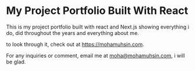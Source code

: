 # My Project Portfolio Built With React

This is my project portfolio built with react and Next.js showing everything i do, did throughout the years and everything about me.

to look through it, check out at https://mohamuhsin.com.

For any inquiries or comment, email me at moha@mohamuhsin.com, i will be glad.
